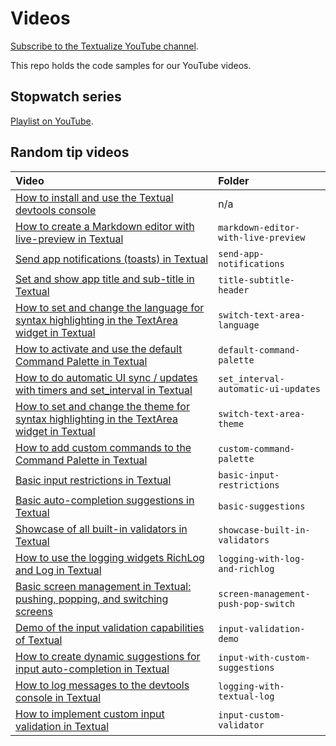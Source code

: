 # Videos

[Subscribe to the Textualize YouTube channel](https://www.youtube.com/channel/UCo4nHAZv_cIlAiCSP2IyiOA).

This repo holds the code samples for our YouTube videos.

## Stopwatch series

[Playlist on YouTube](https://www.youtube.com/playlist?list=PLHhDR_Q5Me1MxO4LmfzMNNQyKfwa275Qe).

## Random tip videos

| Video | Folder |
| :- | :- |
| [How to install and use the Textual devtools console](https://youtu.be/2w1hJPzQCJY) | n/a |
| [How to create a Markdown editor with live-preview in Textual](https://youtu.be/k0Sc-R8oWps) | `markdown-editor-with-live-preview` |
| [Send app notifications (toasts) in Textual](https://youtu.be/rKX8KwT4JXc) | `send-app-notifications` |
| [Set and show app title and sub-title in Textual](https://youtu.be/ApNAaCUV92s) | `title-subtitle-header` |
| [How to set and change the language for syntax highlighting in the TextArea widget in Textual](https://youtu.be/HniqTI3oCYI) | `switch-text-area-language` |
| [How to activate and use the default Command Palette in Textual](https://youtu.be/7mQvBgUmMgM) | `default-command-palette` |
| [How to do automatic UI sync / updates with timers and set_interval in Textual](https://youtu.be/ewqr50D5F68) | `set_interval-automatic-ui-updates` |
| [How to set and change the theme for syntax highlighting in the TextArea widget in Textual](https://youtu.be/DE6RjlReDTg) | `switch-text-area-theme` |
| [How to add custom commands to the Command Palette in Textual](https://youtu.be/Sh2uz-TmsiQ) | `custom-command-palette` |
| [Basic input restrictions in Textual](https://youtu.be/HlTK85KnlqY) | `basic-input-restrictions` |
| [Basic auto-completion suggestions in Textual](https://youtu.be/a6BcbBNRSIQ) | `basic-suggestions` |
| [Showcase of all built-in validators in Textual](https://youtu.be/o-rTaq2zvMc) | `showcase-built-in-validators` |
| [How to use the logging widgets RichLog and Log in Textual](https://youtu.be/YALhM7UUX8Y) | `logging-with-log-and-richlog` |
| [Basic screen management in Textual: pushing, popping, and switching screens](https://youtu.be/LJpR6u1ww7Q) | `screen-management-push-pop-switch` |
| [Demo of the input validation capabilities of Textual](https://youtu.be/BqkdWFwNJmY) | `input-validation-demo` |
| [How to create dynamic suggestions for input auto-completion in Textual](https://youtu.be/KRSwO0_l1DI) | `input-with-custom-suggestions` |
| [How to log messages to the devtools console in Textual](https://youtu.be/b2HRbz3dgxM) | `logging-with-textual-log` |
| [How to implement custom input validation in Textual](https://youtu.be/3EtArlSSOd0) | `input-custom-validator` |
